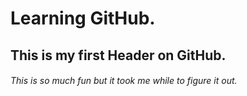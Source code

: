 # Learning GitHub. 
## This is my first Header on GitHub.
###### This is so much fun but it took me while to figure it out. 
